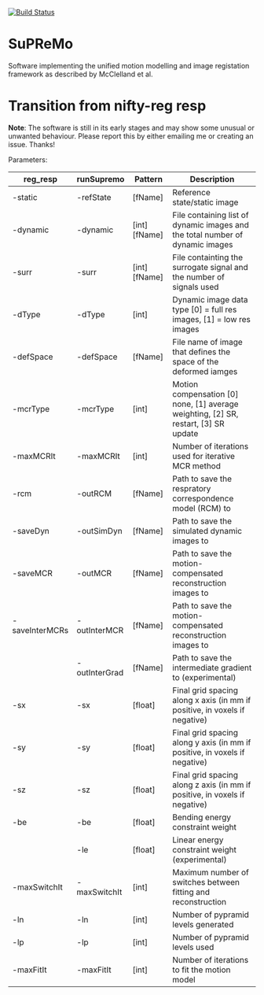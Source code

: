[![Build Status](https://travis-ci.com/UCL/SuPReMo.svg?token=ryYEyvSMfhuCX4W6bRRD&branch=main)](https://travis-ci.com/UCL/SuPReMo)

# SuPReMo

Software implementing the unified motion modelling and image registation 
framework as described by McClelland et al. 

# Transition from nifty-reg resp

**Note**: The software is still in its early stages and may show some unusual 
or unwanted behaviour. Please report this by either emailing me or creating an 
issue. Thanks!


Parameters: 

| reg_resp       | runSupremo    | Pattern       | Description                                                                         |
|----------------|---------------|---------------|-------------------------------------------------------------------------------------|
| -static        | -refState     | [fName]       | Reference state/static image                                                        |
| -dynamic       | -dynamic      | [int] [fName] | File containing list of dynamic images and the total number of dynamic images       |
| -surr          | -surr         | [int] [fName] | File containting the surrogate signal and the number of signals used                |
| -dType         | -dType        | [int]         | Dynamic image data type [0] = full res images, [1] = low res images                 |
| -defSpace      | -defSpace     | [fName]       | File name of image that defines the space of the deformed iamges                    |
| -mcrType       | -mcrType      | [int]         | Motion compensation [0] none, [1] average weighting, [2] SR, restart, [3] SR update |
| -maxMCRIt      | -maxMCRIt     | [int]         | Number of iterations used for iterative MCR method                                  |
| -rcm           | -outRCM       | [fName]       | Path to save the respratory correspondence model (RCM) to                           |
| -saveDyn       | -outSimDyn    | [fName]       | Path to save the simulated dynamic images to                                        |  
| -saveMCR       | -outMCR       | [fName]       | Path to save the motion-compensated reconstruction images to                        |  
| -saveInterMCRs | -outInterMCR  | [fName]       | Path to save the motion-compensated reconstruction images to                        |  
|                | -outInterGrad | [fName]       | Path to save the intermediate gradient to (experimental)                            |  
| -sx            | -sx           | [float]       | Final grid spacing along x axis (in mm if positive, in voxels if negative)          |
| -sy            | -sy           | [float]       | Final grid spacing along y axis (in mm if positive, in voxels if negative)          |  
| -sz            | -sz           | [float]       | Final grid spacing along z axis (in mm if positive, in voxels if negative)          |  
| -be            | -be           | [float]       | Bending energy constraint weight                                                    |  
|                | -le           | [float]       | Linear energy constraint weight (experimental)                                      |  
| -maxSwitchIt   | -maxSwitchIt  | [int]         | Maximum number of switches between fitting and reconstruction                       |
| -ln            | -ln           | [int]         | Number of pypramid levels generated                                                 |  
| -lp            | -lp           | [int]         | Number of pypramid levels used                                                      |  
| -maxFitIt      | -maxFitIt     | [int]         | Number of iterations to fit the motion model                                        |  

